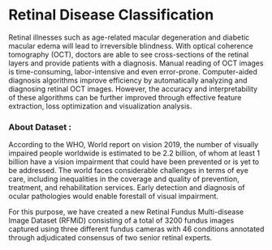 # Retinal Disease Classification

Retinal illnesses such as age-related macular degeneration and diabetic macular edema will lead to irreversible blindness. With optical coherence tomography
(OCT), doctors are able to see cross-sections of the retinal layers and provide patients with a diagnosis. Manual reading of OCT images is time-consuming, labor-intensive
and even error-prone. Computer-aided diagnosis algorithms improve efficiency by automatically analyzing and diagnosing retinal OCT images. However, the accuracy and 
interpretability of these algorithms can be further improved through effective feature extraction, loss optimization and visualization analysis.

### About Dataset :

According to the WHO, World report on vision 2019, the number of visually impaired people worldwide is estimated to be 2.2 billion, of whom at least 1 billion 
have a vision impairment that could have been prevented or is yet to be addressed. The world faces considerable challenges in terms of eye care, including inequalities 
in the coverage and quality of prevention, treatment, and rehabilitation services. Early detection and diagnosis of ocular pathologies would enable forestall of visual impairment.

For this purpose, we have created a new Retinal Fundus Multi-disease Image Dataset (RFMiD) consisting of a total of 3200 fundus images captured using three 
different fundus cameras with 46 conditions annotated through adjudicated consensus of two senior retinal experts.


